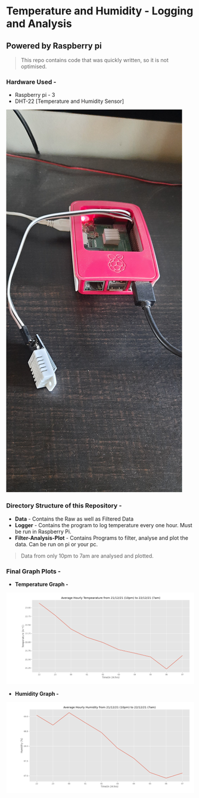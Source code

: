 # Temperature and Humidity - Logging and Analysis
## Powered by Raspberry pi

> This repo contains code that was quickly written, so it is not optimised.

### Hardware Used -
- Raspberry pi - 3
- DHT-22 [Temperature and Humidity Sensor]

![Harware Image](/Images/hardware.jpg)

### Directory Structure of this Repository -
- **Data** - Contains the Raw as well as Filtered Data
- **Logger** - Contains the program to log temperature every one hour. Must be run in Raspberry Pi.
- **Filter-Analysis-Plot** - Contains Programs to filter, analyse and plot the data. Can be run on pi or your pc.

> Data from only 10pm to 7am are analysed and plotted.

### Final Graph Plots -

- **Temperature Graph -**

![Temperature Plot Image](/Images/avg_temp.png)

- **Humidity Graph -**

![Humidity Plot Image](/Images/avg_hum.png)
